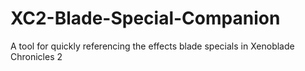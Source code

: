 # XC2-Blade-Special-Companion
A tool for quickly referencing the effects blade specials in Xenoblade Chronicles 2
